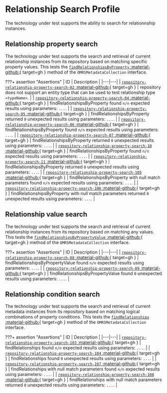 <!-- SPDX-License-Identifier: CC-BY-4.0 -->
<!-- Copyright Contributors to the Egeria project. -->

# Relationship Search Profile

The technology under test supports the ability to search for relationnship instances.

## Relationship property search

The technology under test supports the search and retrieval of current relationship instances from its repository based on matching specific property values. This tests the [`findRelationshipsByProperty` :material-github:](https://github.com/odpi/egeria/blob/master/open-metadata-implementation/repository-services/repository-services-apis/src/main/java/org/odpi/openmetadata/repositoryservices/connectors/stores/metadatacollectionstore/OMRSMetadataCollection.java){ target=gh } method of the `OMRSMetadataCollection` interface.

???+ assertion "Assertions"
    | ID | Description |
    |---|---|
    | [`repository-relationship-property-search-02` :material-github:](https://github.com/odpi/egeria/blob/master/open-metadata-conformance-suite/open-metadata-conformance-suite-server/src/main/java/org/odpi/openmetadata/conformance/tests/repository/instances/TestSupportedRelationshipSearch.java){ target=gh } | repository does not support an entity type that can be used to test relationship type `<typeName>`. |
    | [`repository-relationship-property-search-04` :material-github:](https://github.com/odpi/egeria/blob/master/open-metadata-conformance-suite/open-metadata-conformance-suite-server/src/main/java/org/odpi/openmetadata/conformance/tests/repository/instances/TestSupportedRelationshipSearch.java){ target=gh } | findRelationshipsByProperty found `n/n` expected results using parameters: `...`. |
    | [`repository-relationship-property-search-05` :material-github:](https://github.com/odpi/egeria/blob/master/open-metadata-conformance-suite/open-metadata-conformance-suite-server/src/main/java/org/odpi/openmetadata/conformance/tests/repository/instances/TestSupportedRelationshipSearch.java){ target=gh } | findRelationshipsByProperty returned `0` unexpected results using parameters: `...`. |
    | [`repository-relationship-property-search-06` :material-github:](https://github.com/odpi/egeria/blob/master/open-metadata-conformance-suite/open-metadata-conformance-suite-server/src/main/java/org/odpi/openmetadata/conformance/tests/repository/instances/TestSupportedRelationshipSearch.java){ target=gh } | findRelationshipsByProperty found `n/n` expected results using parameters: `...`. |
    | [`repository-relationship-property-search-07` :material-github:](https://github.com/odpi/egeria/blob/master/open-metadata-conformance-suite/open-metadata-conformance-suite-server/src/main/java/org/odpi/openmetadata/conformance/tests/repository/instances/TestSupportedRelationshipSearch.java){ target=gh } | findRelationshipsByProperty returned `0` unexpected results using parameters: `...`. |
    | [`repository-relationship-property-search-10` :material-github:](https://github.com/odpi/egeria/blob/master/open-metadata-conformance-suite/open-metadata-conformance-suite-server/src/main/java/org/odpi/openmetadata/conformance/tests/repository/instances/TestSupportedRelationshipSearch.java){ target=gh } | findRelationshipsByProperty found `n/n` expected results using parameters: `...`. |
    | [`repository-relationship-property-search-11` :material-github:](https://github.com/odpi/egeria/blob/master/open-metadata-conformance-suite/open-metadata-conformance-suite-server/src/main/java/org/odpi/openmetadata/conformance/tests/repository/instances/TestSupportedRelationshipSearch.java){ target=gh } | findRelationshipsByProperty returned `0` unexpected results using parameters: `...`. |
    | [`repository-relationship-property-search-105` :material-github:](https://github.com/odpi/egeria/blob/master/open-metadata-conformance-suite/open-metadata-conformance-suite-server/src/main/java/org/odpi/openmetadata/conformance/tests/repository/instances/TestSupportedRelationshipSearch.java){ target=gh } | findRelationshipsByProperty with null match parameters found `n/n` expected results using parameters: `...`. |
    | [`repository-relationship-property-search-106` :material-github:](https://github.com/odpi/egeria/blob/master/open-metadata-conformance-suite/open-metadata-conformance-suite-server/src/main/java/org/odpi/openmetadata/conformance/tests/repository/instances/TestSupportedRelationshipSearch.java){ target=gh } | findRelationshipsByProperty with null match parameters returned `0` unexpected results using parameters: `...`. |

## Relationship value search

The technology under test supports the search and retrieval of current relationship instances from its repository based on matching any values. This tests the [`findRelationshipsByPropertyValue` :material-github:](https://github.com/odpi/egeria/blob/master/open-metadata-implementation/repository-services/repository-services-apis/src/main/java/org/odpi/openmetadata/repositoryservices/connectors/stores/metadatacollectionstore/OMRSMetadataCollection.java){ target=gh } method of the `OMRSMetadataCollection` interface.

???+ assertion "Assertions"
    | ID | Description |
    |---|---|
    | [`repository-relationship-property-search-08` :material-github:](https://github.com/odpi/egeria/blob/master/open-metadata-conformance-suite/open-metadata-conformance-suite-server/src/main/java/org/odpi/openmetadata/conformance/tests/repository/instances/TestSupportedRelationshipSearch.java){ target=gh } | findRelationshipsByPropertyValue found `n/n` expected results using parameters: `...`. |
    | [`repository-relationship-property-search-09` :material-github:](https://github.com/odpi/egeria/blob/master/open-metadata-conformance-suite/open-metadata-conformance-suite-server/src/main/java/org/odpi/openmetadata/conformance/tests/repository/instances/TestSupportedRelationshipSearch.java){ target=gh } | findRelationshipsByPropertyValue found `0` unexpected results using parameters: `...`. |

## Relationship condition search

The technology under test supports the search and retrieval of current metadata instances from its repository based on matching logical combinations of property conditions. This tests the [`findRelationships` :material-github:](https://github.com/odpi/egeria/blob/master/open-metadata-implementation/repository-services/repository-services-apis/src/main/java/org/odpi/openmetadata/repositoryservices/connectors/stores/metadatacollectionstore/OMRSMetadataCollection.java){ target=gh } method of the `OMRSMetadataCollection` interface.

???+ assertion "Assertions"
    | ID | Description |
    |---|---|
    | [`repository-relationship-property-search-103` :material-github:](https://github.com/odpi/egeria/blob/master/open-metadata-conformance-suite/open-metadata-conformance-suite-server/src/main/java/org/odpi/openmetadata/conformance/tests/repository/instances/TestSupportedRelationshipSearch.java){ target=gh } | findRelationships found `n/n` expected results using parameters: `...`. |
    | [`repository-relationship-property-search-104` :material-github:](https://github.com/odpi/egeria/blob/master/open-metadata-conformance-suite/open-metadata-conformance-suite-server/src/main/java/org/odpi/openmetadata/conformance/tests/repository/instances/TestSupportedRelationshipSearch.java){ target=gh } | findRelationships found `0` unexpected results using parameters: `...`. |
    | [`repository-relationship-property-search-107` :material-github:](https://github.com/odpi/egeria/blob/master/open-metadata-conformance-suite/open-metadata-conformance-suite-server/src/main/java/org/odpi/openmetadata/conformance/tests/repository/instances/TestSupportedRelationshipSearch.java){ target=gh } | findRelationships with null match parameters found `n/n` expected results using parameters: `...`. |
    | [`repository-relationship-property-search-108` :material-github:](https://github.com/odpi/egeria/blob/master/open-metadata-conformance-suite/open-metadata-conformance-suite-server/src/main/java/org/odpi/openmetadata/conformance/tests/repository/instances/TestSupportedRelationshipSearch.java){ target=gh } | findRelationships with null match parameters returned `0` unexpected results using parameters: `...`. |
